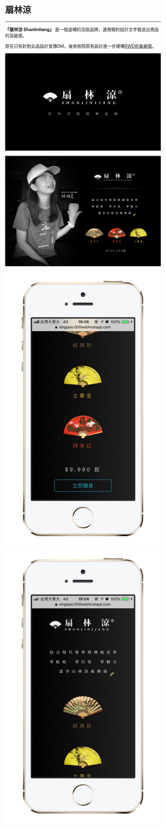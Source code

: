 # 扇林涼
---

**『扇林涼 Shanlinliang』** 是一個虛構的涼扇品牌，運用簡約設計文字營造出商品的高級感。

原先只有針對此品設計宣傳DM，後來依照原有設計進一步建構[RWD形象網頁](./shanlinliang)。

![](/static/img/shanlinliang/sll1.png)

![](/static/img/shanlinliang/cover.png)

![](/static/img/shanlinliang/sll4.png)
![](/static/img/shanlinliang/sll5.png)
